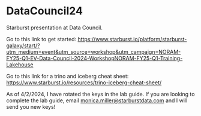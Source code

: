 # DataCouncil24


Starburst presentation at Data Council. 

Go to this link to get started: https://www.starburst.io/platform/starburst-galaxy/start/?utm_medium=event&utm_source=workshop&utm_campaign=NORAM-FY25-Q1-EV-Data-Council-2024-WorkshopNORAM-FY25-Q1-Training-Lakehouse

Go to this link for a trino and iceberg cheat sheet: https://www.starburst.io/resources/trino-iceberg-cheat-sheet/


As of 4/2/2024, I have rotated the keys in the lab guide. If you are looking to complete the lab guide, email monica.miller@starburstdata.com and I will send you new keys!
